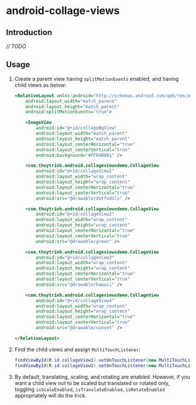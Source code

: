 android-collage-views
==================

Introduction
------------

*// TODO*

Usage
-----

1. Create a parent view having `splitMotionEvents` enabled, and having child views as below:

    ```xml
    <RelativeLayout xmlns:android="http://schemas.android.com/apk/res/android"
        android:layout_width="match_parent"
        android:layout_height="match_parent"
        android:splitMotionEvents="true">
    
        <ImageView
            android:id="@+id/collageBgView"
            android:layout_width="match_parent"
            android:layout_height="match_parent"
            android:layout_centerHorizontal="true"
            android:layout_centerVertical="true"
            android:background="#FFD4B081" />
    
        <com.thuytrinh.android.collageviewsdemo.CollageView
            android:id="@+id/collageView1"
            android:layout_width="wrap_content"
            android:layout_height="wrap_content"
            android:layout_centerHorizontal="true"
            android:layout_centerVertical="true"
            android:src="@drawable/daffodils" />
    
        <com.thuytrinh.android.collageviewsdemo.CollageView
            android:id="@+id/collageView2"
            android:layout_width="wrap_content"
            android:layout_height="wrap_content"
            android:layout_centerHorizontal="true"
            android:layout_centerVertical="true"
            android:src="@drawable/green" />
    
        <com.thuytrinh.android.collageviewsdemo.CollageView
            android:id="@+id/collageView3"
            android:layout_width="wrap_content"
            android:layout_height="wrap_content"
            android:layout_centerHorizontal="true"
            android:layout_centerVertical="true"
            android:src="@drawable/hawaii" />
    
        <com.thuytrinh.android.collageviewsdemo.CollageView
            android:id="@+id/collageView4"
            android:layout_width="wrap_content"
            android:layout_height="wrap_content"
            android:layout_centerHorizontal="true"
            android:layout_centerVertical="true"
            android:src="@drawable/sunset" />
    
    </RelativeLayout>
    ```

2. Find the child views and assign `MultiTouchListener`:

    ```java
    findViewById(R.id.collageView1).setOnTouchListener(new MultiTouchListener());
    findViewById(R.id.collageView2).setOnTouchListener(new MultiTouchListener());
    ```

3. By default, translating, scaling, and rotating are enabled. However, if you want a child view not to be scaled but translated or rotated only, toggling `isScaleEnabled`, `isTranslateEnabled`, `isRotateEnabled` appropriately will do the trick.
